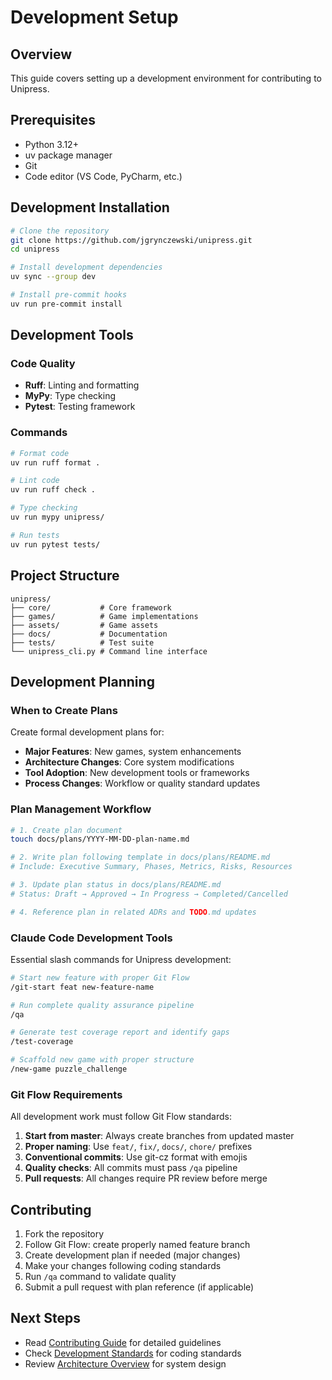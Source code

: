 # Development Setup

## Overview

This guide covers setting up a development environment for contributing to Unipress.

## Prerequisites

- Python 3.12+
- uv package manager
- Git
- Code editor (VS Code, PyCharm, etc.)

## Development Installation

```bash
# Clone the repository
git clone https://github.com/jgrynczewski/unipress.git
cd unipress

# Install development dependencies
uv sync --group dev

# Install pre-commit hooks
uv run pre-commit install
```

## Development Tools

### Code Quality
- **Ruff**: Linting and formatting
- **MyPy**: Type checking
- **Pytest**: Testing framework

### Commands
```bash
# Format code
uv run ruff format .

# Lint code
uv run ruff check .

# Type checking
uv run mypy unipress/

# Run tests
uv run pytest tests/
```

## Project Structure

```
unipress/
├── core/           # Core framework
├── games/          # Game implementations
├── assets/         # Game assets
├── docs/           # Documentation
├── tests/          # Test suite
└── unipress_cli.py # Command line interface
```

## Development Planning

### When to Create Plans
Create formal development plans for:
- **Major Features**: New games, system enhancements
- **Architecture Changes**: Core system modifications
- **Tool Adoption**: New development tools or frameworks
- **Process Changes**: Workflow or quality standard updates

### Plan Management Workflow

```bash
# 1. Create plan document
touch docs/plans/YYYY-MM-DD-plan-name.md

# 2. Write plan following template in docs/plans/README.md
# Include: Executive Summary, Phases, Metrics, Risks, Resources

# 3. Update plan status in docs/plans/README.md
# Status: Draft → Approved → In Progress → Completed/Cancelled

# 4. Reference plan in related ADRs and TODO.md updates
```

### Claude Code Development Tools

Essential slash commands for Unipress development:

```bash
# Start new feature with proper Git Flow
/git-start feat new-feature-name

# Run complete quality assurance pipeline  
/qa

# Generate test coverage report and identify gaps
/test-coverage

# Scaffold new game with proper structure
/new-game puzzle_challenge
```

### Git Flow Requirements

All development work must follow Git Flow standards:

1. **Start from master**: Always create branches from updated master
2. **Proper naming**: Use `feat/`, `fix/`, `docs/`, `chore/` prefixes
3. **Conventional commits**: Use git-cz format with emojis
4. **Quality checks**: All commits must pass `/qa` pipeline
5. **Pull requests**: All changes require PR review before merge

## Contributing

1. Fork the repository
2. Follow Git Flow: create properly named feature branch
3. Create development plan if needed (major changes)
4. Make your changes following coding standards
5. Run `/qa` command to validate quality
6. Submit a pull request with plan reference (if applicable)

## Next Steps

- Read [Contributing Guide](contributing.md) for detailed guidelines
- Check [Development Standards](development_standards.md) for coding standards
- Review [Architecture Overview](../architecture/overview.md) for system design
